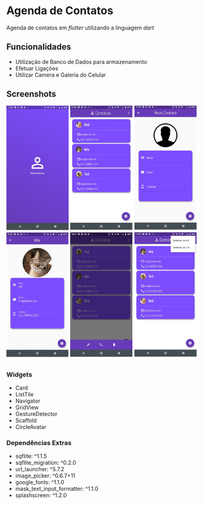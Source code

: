 # Agenda de Contatos
Agenda de contatos em *flutter* utilizando a linguagem *dart*

## Funcionalidades
 - Utilização de Banco de Dados para armazenamento
 - Efetuar Ligações
 - Utilizar Camera e Galeria do Celular

## Screenshots
![app](docs/screenshot.png)
### Widgets
 - Card
 - ListTile
 - Navigator
 - GridView
 - GestureDetector
 - Scaffold
 - CircleAvatar

### Dependências Extras
  - sqflite: ^1.1.5
  - sqflite_migration: ^0.2.0
  - url_launcher: ^5.7.2
  - image_picker: ^0.6.7+11
  - google_fonts: ^1.1.0
  - mask_text_input_formatter: ^1.1.0
  - splashscreen: ^1.2.0

